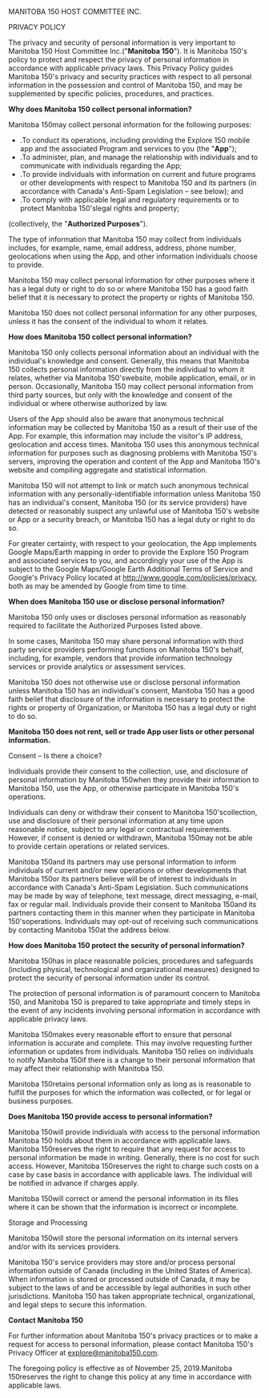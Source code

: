 MANITOBA 150 HOST COMMITTEE INC.

PRIVACY POLICY

The privacy and security of personal information is very important to Manitoba 150 Host Committee Inc.(&quot;**Manitoba 150**&quot;). It is Manitoba 150&#39;s policy to protect and respect the privacy of personal information in accordance with applicable privacy laws. This Privacy Policy guides Manitoba 150&#39;s privacy and security practices with respect to all personal information in the possession and control of Manitoba 150, and may be supplemented by specific policies, procedures, and practices.

**Why does Manitoba 150 collect personal information?**

Manitoba 150may collect personal information for the following purposes:

- .To conduct its operations, including providing the Explore 150 mobile app and the associated Program and services to you (the &quot;**App**&quot;);
- .To administer, plan, and manage the relationship with individuals and to communicate with individuals regarding the App;
- .To provide individuals with information on current and future programs or other developments with respect to Manitoba 150 and its partners (in accordance with Canada&#39;s Anti-Spam Legislation – see below); and
- .To comply with applicable legal and regulatory requirements or to protect Manitoba 150&#39;slegal rights and property;

(collectively, the &quot;**Authorized Purposes**&quot;).

The type of information that Manitoba 150 may collect from individuals includes, for example, name, email address, address, phone number, geolocations when using the App, and other information individuals choose to provide.

Manitoba 150 may collect personal information for other purposes where it has a legal duty or right to do so or where Manitoba 150 has a good faith belief that it is necessary to protect the property or rights of Manitoba 150.

Manitoba 150 does not collect personal information for any other purposes, unless it has the consent of the individual to whom it relates.

**How does**  **Manitoba 150 collect personal information?**

Manitoba 150 only collects personal information about an individual with the individual&#39;s knowledge and consent. Generally, this means that Manitoba 150 collects personal information directly from the individual to whom it relates, whether via Manitoba 150&#39;swebsite, mobile application, email, or in person. Occasionally, Manitoba 150 may collect personal information from third party sources, but only with the knowledge and consent of the individual or where otherwise authorized by law.

Users of the App should also be aware that anonymous technical information may be collected by Manitoba 150 as a result of their use of the App. For example, this information may include the visitor&#39;s IP address, geolocation and access times. Manitoba 150 uses this anonymous technical information for purposes such as diagnosing problems with Manitoba 150&#39;s servers, improving the operation and content of the App and Manitoba 150&#39;s website and compiling aggregate and statistical information.

Manitoba 150 will not attempt to link or match such anonymous technical information with any personally-identifiable information unless Manitoba 150 has an individual&#39;s consent, Manitoba 150 (or its service providers) have detected or reasonably suspect any unlawful use of Manitoba 150&#39;s website or App or a security breach, or Manitoba 150 has a legal duty or right to do so.

For greater certainty, with respect to your geolocation, the App implements Google Maps/Earth mapping in order to provide the Explore 150 Program and associated services to you, and accordingly your use of the App is subject to the Google Maps/Google Earth Additional Terms of Service and Google&#39;s Privacy Policy located at http://www.google.com/policies/privacy, both as may be amended by Google from time to time.

**When does Manitoba 150 use or disclose personal information?**

Manitoba 150 only uses or discloses personal information as reasonably required to facilitate the Authorized Purposes listed above.

In some cases, Manitoba 150 may share personal information with third party service providers performing functions on Manitoba 150&#39;s behalf, including, for example, vendors that provide information technology services or provide analytics or assessment services.

Manitoba 150 does not otherwise use or disclose personal information unless Manitoba 150 has an individual&#39;s consent, Manitoba 150 has a good faith belief that disclosure of the information is necessary to protect the rights or property of Organization, or Manitoba 150 has a legal duty or right to do so.

**Manitoba 150 does not rent, sell or trade App user lists or other personal information.**

Consent – Is there a choice?

Individuals provide their consent to the collection, use, and disclosure of personal information by Manitoba 150when they provide their information to Manitoba 150, use the App, or otherwise participate in Manitoba 150&#39;s operations.

Individuals can deny or withdraw their consent to Manitoba 150&#39;scollection, use and disclosure of their personal information at any time upon reasonable notice, subject to any legal or contractual requirements. However, if consent is denied or withdrawn, Manitoba 150may not be able to provide certain operations or related services.

Manitoba 150and its partners may use personal information to inform individuals of current and/or new operations or other developments that Manitoba 150or its partners believe will be of interest to individuals in accordance with Canada&#39;s Anti-Spam Legislation. Such communications may be made by way of telephone, text message, direct messaging, e-mail, fax or regular mail. Individuals provide their consent to Manitoba 150and its partners contacting them in this manner when they participate in Manitoba 150&#39;soperations. Individuals may opt-out of receiving such communications by contacting Manitoba 150at the address below.

**How does Manitoba 150 protect the security of personal information?**

Manitoba 150has in place reasonable policies, procedures and safeguards (including physical, technological and organizational measures) designed to protect the security of personal information under its control.

The protection of personal information is of paramount concern to Manitoba 150, and Manitoba 150 is prepared to take appropriate and timely steps in the event of any incidents involving personal information in accordance with applicable privacy laws.

Manitoba 150makes every reasonable effort to ensure that personal information is accurate and complete. This may involve requesting further information or updates from individuals. Manitoba 150 relies on individuals to notify Manitoba 150if there is a change to their personal information that may affect their relationship with Manitoba 150.

Manitoba 150retains personal information only as long as is reasonable to fulfill the purposes for which the information was collected, or for legal or business purposes.

**Does Manitoba 150 provide access to personal information?**

Manitoba 150will provide individuals with access to the personal information Manitoba 150 holds about them in accordance with applicable laws. Manitoba 150reserves the right to require that any request for access to personal information be made in writing. Generally, there is no cost for such access. However, Manitoba 150reserves the right to charge such costs on a case by case basis in accordance with applicable laws. The individual will be notified in advance if charges apply.

Manitoba 150will correct or amend the personal information in its files where it can be shown that the information is incorrect or incomplete.

Storage and Processing

Manitoba 150will store the personal information on its internal servers and/or with its services providers.

Manitoba 150&#39;s service providers may store and/or process personal information outside of Canada (including in the United States of America). When information is stored or processed outside of Canada, it may be subject to the laws of and be accessible by legal authorities in such other jurisdictions. Manitoba 150 has taken appropriate technical, organizational, and legal steps to secure this information.

**Contact Manitoba 150**

For further information about Manitoba 150&#39;s privacy practices or to make a request for access to personal information, please contact Manitoba 150&#39;s Privacy Officer at explore@manitoba150.com.

The foregoing policy is effective as of November 25, 2019.Manitoba 150reserves the right to change this policy at any time in accordance with applicable laws.
